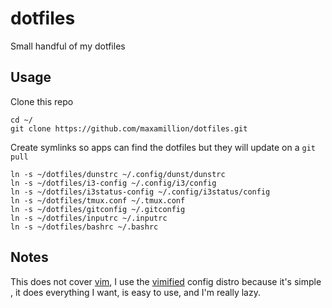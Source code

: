 # dotfiles
Small handful of my dotfiles

## Usage

Clone this repo

    cd ~/
    git clone https://github.com/maxamillion/dotfiles.git

Create symlinks so apps can find the dotfiles but they will update on a `git pull`

    ln -s ~/dotfiles/dunstrc ~/.config/dunst/dunstrc
    ln -s ~/dotfiles/i3-config ~/.config/i3/config
    ln -s ~/dotfiles/i3status-config ~/.config/i3status/config
    ln -s ~/dotfiles/tmux.conf ~/.tmux.conf
    ln -s ~/dotfiles/gitconfig ~/.gitconfig
    ln -s ~/dotfiles/inputrc ~/.inputrc
    ln -s ~/dotfiles/bashrc ~/.bashrc

## Notes

This does not cover [vim](http://www.vim.org/), I use the
[vimified](https://github.com/zaiste/vimified) config distro because it's simple
, it does everything I want, is easy to use, and I'm really lazy.
